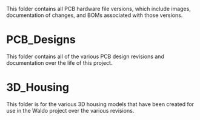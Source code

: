 This folder contains all PCB hardware file versions, which include images, documentation of changes, and BOMs associated with those versions.

# PCB_Designs
This folder contains all of the various PCB design revisions and documentation over the life of this project.  

# 3D_Housing
This folder is for the various 3D housing models that have been created for use in the Waldo project over the various revisions.